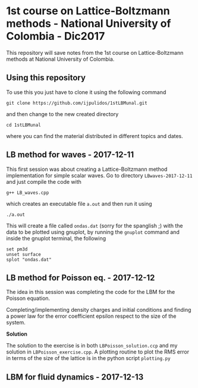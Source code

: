 # 1st course on Lattice-Boltzmann methods - National University of Colombia - Dic2017

This repository will save notes from the 1st course on Lattice-Boltzmann methods at National 
University of Colombia.

## Using this repository

To use this you just have to clone it using the following command

    git clone https://github.com/ijpulidos/1stLBMunal.git

and then change to the new created directory

    cd 1stLBMunal
    
where you can find the material distributed in different topics and dates.

## LB method for waves - 2017-12-11

This first session was about creating a Lattice-Boltzmann method implementation for simple 
scalar waves. Go to directory `LBwaves-2017-12-11` and just compile the code with

    g++ LB_waves.cpp
    
which creates an executable file `a.out` and then run it using

    ./a.out
    
This will create a file called `ondas.dat` (sorry for the spanglish ;) with the data to be 
plotted using gnuplot, by running the `gnuplot` command and inside the gnuplot terminal, the
following
    
    set pm3d
    unset surface
    splot "ondas.dat"

## LB method for Poisson eq. - 2017-12-12

The idea in this session was completing the code for the LBM for the Poisson equation.

Completing/implementing density charges and initial conditions and finding a power law for
the error coefficient epsilon respect to the size of the system.

**Solution**

The solution to the exercise is in both `LBPoisson_solution.ccp` and my solution in 
`LBPoisson_exercise.cpp`. A plotting routine to plot the RMS error in terms of the size of
the lattice is in the python script `plotting.py`

## LBM for fluid dynamics - 2017-12-13